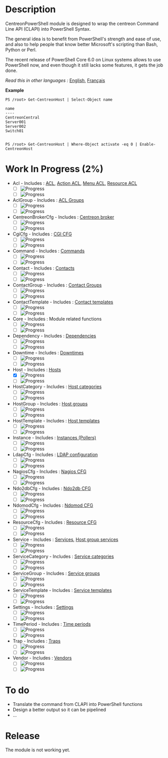 # Description

CentreonPowerShell module is designed to wrap the centreon Command Line API (CLAPI) into PowerShell Syntax.

The general idea is to benefit from PowerShell's strength and ease of use, and also to help people that know better Microsoft's scripting than Bash, Python or Perl.

The recent release of PowerShell Core 6.0 on Linux systems allows to use PowerShell now, and even though it still lacks some features, it gets the job done.

_Read this in other languages :_ [English](https://github.com/Clebam/CentreonPowerShell/blob/Development/README.md), [Français](https://github.com/Clebam/CentreonPowerShell/blob/Development/README.FR.md)

__Example__
```
PS /root> Get-CentreonHost | Select-Object name

name
----
CentreonCentral
Server001
Server002
Switch01


PS /root> Get-CentreonHost | Where-Object activate -eq 0 | Enable-CentreonHost
```
# Work In Progress (2%)
- Acl - Includes : [ACL](https://documentation.centreon.com/docs/centreon-clapi/en/latest/objects/acl.html), [Action ACL](https://documentation.centreon.com/docs/centreon-clapi/en/latest/objects/acl_action.html), [Menu ACL](https://documentation.centreon.com/docs/centreon-clapi/en/latest/objects/acl_menu.html), [Resource ACL](https://documentation.centreon.com/docs/centreon-clapi/en/latest/objects/acl_resource.html)
	- [ ] ![Progress](http://progressed.io/bar/0?title=Translating )     
	- [ ] ![Progress](http://progressed.io/bar/0?title=Controlling )     
- AclGroup - Includes : [ACL Groups](https://documentation.centreon.com/docs/centreon-clapi/en/latest/objects/acl_group.html)
	- [ ] ![Progress](http://progressed.io/bar/0?title=Translating )     
	- [ ] ![Progress](http://progressed.io/bar/0?title=Controlling )     
- CentreonBrokerCfg - Includes : [Centreon broker](https://documentation.centreon.com/docs/centreon-clapi/en/latest/objects/broker_cfg.html)
	- [ ] ![Progress](http://progressed.io/bar/0?title=Translating )     
	- [ ] ![Progress](http://progressed.io/bar/0?title=Controlling )     
- CgiCfg - Includes : [CGI CFG](https://documentation.centreon.com/docs/centreon-clapi/en/latest/objects/cgi_cfg.html)
	- [ ] ![Progress](http://progressed.io/bar/0?title=Translating )     
	- [ ] ![Progress](http://progressed.io/bar/0?title=Controlling )     
- Command - Includes : [Commands](https://documentation.centreon.com/docs/centreon-clapi/en/latest/objects/commands.html)
	- [ ] ![Progress](http://progressed.io/bar/0?title=Translating )     
	- [ ] ![Progress](http://progressed.io/bar/0?title=Controlling )     
- Contact - Includes : [Contacts](https://documentation.centreon.com/docs/centreon-clapi/en/latest/objects/contacts.html)
	- [ ] ![Progress](http://progressed.io/bar/0?title=Translating )     
	- [ ] ![Progress](http://progressed.io/bar/0?title=Controlling )     
- ContactGroup - Includes : [Contact Groups](https://documentation.centreon.com/docs/centreon-clapi/en/latest/objects/contact_groups.html)
	- [ ] ![Progress](http://progressed.io/bar/0?title=Translating )     
	- [ ] ![Progress](http://progressed.io/bar/0?title=Controlling )     
- ContactTemplate - Includes : [Contact templates](https://documentation.centreon.com/docs/centreon-clapi/en/latest/objects/contact_templates.html)
	- [ ] ![Progress](http://progressed.io/bar/0?title=Translating )     
	- [ ] ![Progress](http://progressed.io/bar/0?title=Controlling )     
- Core - Includes : Module related functions
	- [ ] ![Progress](http://progressed.io/bar/0?title=Translating )     
	- [ ] ![Progress](http://progressed.io/bar/0?title=Controlling )     
- Dependency - Includes : [Dependencies](https://documentation.centreon.com/docs/centreon-clapi/en/latest/objects/dependencies.html)
	- [ ] ![Progress](http://progressed.io/bar/0?title=Translating )     
	- [ ] ![Progress](http://progressed.io/bar/0?title=Controlling )     
- Downtime - Includes : [Downtimes](https://documentation.centreon.com/docs/centreon-clapi/en/latest/objects/downtimes.html)
	- [ ] ![Progress](http://progressed.io/bar/0?title=Translating )     
	- [ ] ![Progress](http://progressed.io/bar/0?title=Controlling )     
- Host - Includes : [Hosts](https://documentation.centreon.com/docs/centreon-clapi/en/latest/objects/hosts.html)
	- [x] ![Progress](http://progressed.io/bar/100?title=Translating)   
	- [ ] ![Progress](http://progressed.io/bar/10?title=Controlling )     
- HostCategory - Includes : [Host categories](https://documentation.centreon.com/docs/centreon-clapi/en/latest/objects/host_categories.html)
	- [ ] ![Progress](http://progressed.io/bar/0?title=Translating )     
	- [ ] ![Progress](http://progressed.io/bar/0?title=Controlling )     
- HostGroup - Includes : [Host groups](https://documentation.centreon.com/docs/centreon-clapi/en/latest/objects/host_groups.html)
	- [ ] ![Progress](http://progressed.io/bar/0?title=Translating )     
	- [ ] ![Progress](http://progressed.io/bar/0?title=Controlling )     
- HostTemplate - Includes : [Host templates](https://documentation.centreon.com/docs/centreon-clapi/en/latest/objects/host_templates.html)
	- [ ] ![Progress](http://progressed.io/bar/3?title=Translating )     
	- [ ] ![Progress](http://progressed.io/bar/0?title=Controlling )     
- Instance - Includes : [Instances (Pollers)](https://documentation.centreon.com/docs/centreon-clapi/en/latest/objects/instances.html)
	- [ ] ![Progress](http://progressed.io/bar/0?title=Translating )     
	- [ ] ![Progress](http://progressed.io/bar/0?title=Controlling )     
- LdapCfg - Includes : [LDAP configuration](https://documentation.centreon.com/docs/centreon-clapi/en/latest/objects/ldap_servers.html)
	- [ ] ![Progress](http://progressed.io/bar/0?title=Translating )     
	- [ ] ![Progress](http://progressed.io/bar/0?title=Controlling )     
- NagiosCfg - Includes : [Nagios CFG](https://documentation.centreon.com/docs/centreon-clapi/en/latest/objects/nagios_cfg.html)
	- [ ] ![Progress](http://progressed.io/bar/0?title=Translating )     
	- [ ] ![Progress](http://progressed.io/bar/0?title=Controlling )     
- Ndo2dbCfg - Includes : [Ndo2db CFG](https://documentation.centreon.com/docs/centreon-clapi/en/latest/objects/ndo2db_cfg.html)
	- [ ] ![Progress](http://progressed.io/bar/0?title=Translating )     
	- [ ] ![Progress](http://progressed.io/bar/0?title=Controlling )     
- NdomodCfg - Includes : [Ndomod CFG](https://documentation.centreon.com/docs/centreon-clapi/en/latest/objects/ndomod_cfg.html)
	- [ ] ![Progress](http://progressed.io/bar/0?title=Translating )     
	- [ ] ![Progress](http://progressed.io/bar/0?title=Controlling )     
- ResourceCfg - Includes : [Resource CFG](https://documentation.centreon.com/docs/centreon-clapi/en/latest/objects/resource_cfg.htm)
	- [ ] ![Progress](http://progressed.io/bar/0?title=Translating )     
	- [ ] ![Progress](http://progressed.io/bar/0?title=Controlling )     
- Service - Includes : [Services](https://documentation.centreon.com/docs/centreon-clapi/en/latest/objects/services.html), [Host group services](https://documentation.centreon.com/docs/centreon-clapi/en/latest/objects/host_group_services.html)
	- [ ] ![Progress](http://progressed.io/bar/0?title=Translating )     
	- [ ] ![Progress](http://progressed.io/bar/0?title=Controlling )     
- ServiceCategory - Includes : [Service categories](https://documentation.centreon.com/docs/centreon-clapi/en/latest/objects/service_categories.html)
	- [ ] ![Progress](http://progressed.io/bar/0?title=Translating )     
	- [ ] ![Progress](http://progressed.io/bar/0?title=Controlling )     
- ServiceGroup - Includes : [Service groups](https://documentation.centreon.com/docs/centreon-clapi/en/latest/objects/service_groups.html)
	- [ ] ![Progress](http://progressed.io/bar/0?title=Translating )     
	- [ ] ![Progress](http://progressed.io/bar/0?title=Controlling )     
- ServiceTemplate - Includes : [Service templates](https://documentation.centreon.com/docs/centreon-clapi/en/latest/objects/service_templates.html)
	- [ ] ![Progress](http://progressed.io/bar/3?title=Translating )     
	- [ ] ![Progress](http://progressed.io/bar/0?title=Controlling )     
- Settings - Includes : [Settings](https://documentation.centreon.com/docs/centreon-clapi/en/latest/objects/settings.html)
	- [ ] ![Progress](http://progressed.io/bar/0?title=Translating )     
	- [ ] ![Progress](http://progressed.io/bar/0?title=Controlling )     
- TimePeriod - Includes : [Time periods](https://documentation.centreon.com/docs/centreon-clapi/en/latest/objects/time_periods.html)
	- [ ] ![Progress](http://progressed.io/bar/0?title=Translating )     
	- [ ] ![Progress](http://progressed.io/bar/0?title=Controlling )     
- Trap - Includes : [Traps](https://documentation.centreon.com/docs/centreon-clapi/en/latest/objects/traps.html)
	- [ ] ![Progress](http://progressed.io/bar/0?title=Translating )     
	- [ ] ![Progress](http://progressed.io/bar/0?title=Controlling )     
- Vendor - Includes : [Vendors](https://documentation.centreon.com/docs/centreon-clapi/en/latest/objects/vendors.html)
	- [ ] ![Progress](http://progressed.io/bar/0?title=Translating )     
	- [ ] ![Progress](http://progressed.io/bar/0?title=Controlling )     

# To do

- Translate the command from CLAPI into PowerShell functions
- Design a better output so it can be pipelined
- ...

# Release

The module is not working yet.